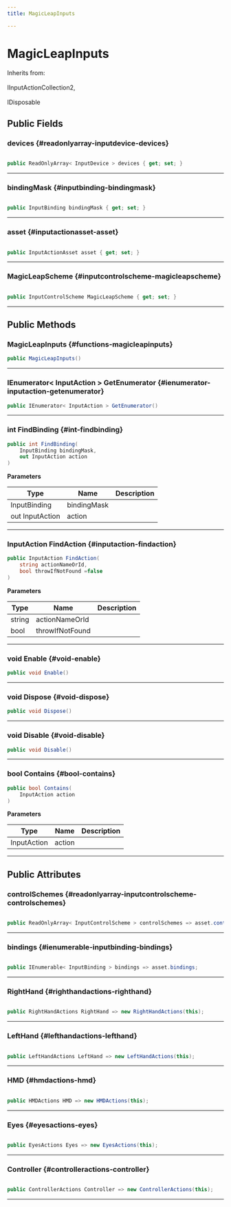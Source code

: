 ```yaml
---
title: MagicLeapInputs

---
```


# MagicLeapInputs







Inherits from: <br></br>IInputActionCollection2,<br></br>IDisposable




## Public Fields

### devices {#readonlyarray-inputdevice-devices}

```csharp

public ReadOnlyArray< InputDevice > devices { get; set; }

```






-----------

### bindingMask {#inputbinding-bindingmask}

```csharp

public InputBinding bindingMask { get; set; }

```






-----------

### asset {#inputactionasset-asset}

```csharp

public InputActionAsset asset { get; set; }

```






-----------

### MagicLeapScheme {#inputcontrolscheme-magicleapscheme}

```csharp

public InputControlScheme MagicLeapScheme { get; set; }

```






-----------

## Public Methods

###  MagicLeapInputs {#functions-magicleapinputs}

```csharp
public MagicLeapInputs()
```






-----------

### IEnumerator&lt; InputAction &gt; GetEnumerator {#ienumerator-inputaction-getenumerator}

```csharp
public IEnumerator< InputAction > GetEnumerator()
```






-----------

### int FindBinding {#int-findbinding}

```csharp
public int FindBinding(
    InputBinding bindingMask,
    out InputAction action
)
```


**Parameters**

| Type | Name  | Description  | 
|--|--|--|
| InputBinding |bindingMask||
| out InputAction |action||






-----------

### InputAction FindAction {#inputaction-findaction}

```csharp
public InputAction FindAction(
    string actionNameOrId,
    bool throwIfNotFound =false
)
```


**Parameters**

| Type | Name  | Description  | 
|--|--|--|
| string |actionNameOrId||
| bool |throwIfNotFound||






-----------

### void Enable {#void-enable}

```csharp
public void Enable()
```






-----------

### void Dispose {#void-dispose}

```csharp
public void Dispose()
```






-----------

### void Disable {#void-disable}

```csharp
public void Disable()
```






-----------

### bool Contains {#bool-contains}

```csharp
public bool Contains(
    InputAction action
)
```


**Parameters**

| Type | Name  | Description  | 
|--|--|--|
| InputAction |action||






-----------

## Public Attributes

### controlSchemes {#readonlyarray-inputcontrolscheme-controlschemes}

```csharp

public ReadOnlyArray< InputControlScheme > controlSchemes => asset.controlSchemes;

```






-----------

### bindings {#ienumerable-inputbinding-bindings}

```csharp

public IEnumerable< InputBinding > bindings => asset.bindings;

```






-----------

### RightHand {#righthandactions-righthand}

```csharp

public RightHandActions RightHand => new RightHandActions(this);

```






-----------

### LeftHand {#lefthandactions-lefthand}

```csharp

public LeftHandActions LeftHand => new LeftHandActions(this);

```






-----------

### HMD {#hmdactions-hmd}

```csharp

public HMDActions HMD => new HMDActions(this);

```






-----------

### Eyes {#eyesactions-eyes}

```csharp

public EyesActions Eyes => new EyesActions(this);

```






-----------

### Controller {#controlleractions-controller}

```csharp

public ControllerActions Controller => new ControllerActions(this);

```






-----------

